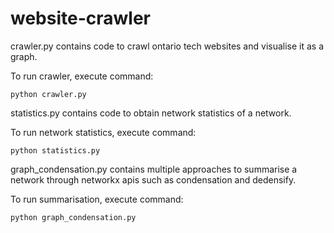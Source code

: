 # website-crawler
crawler.py contains code to crawl ontario tech websites and visualise it as a graph.

To run crawler, execute command:
```
python crawler.py
```

statistics.py contains code to obtain network statistics of a network.

To run network statistics, execute command:
```
python statistics.py
```

graph_condensation.py contains multiple approaches to summarise a network through networkx apis such as condensation and dedensify.

To run summarisation, execute command:
```
python graph_condensation.py
```

